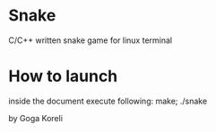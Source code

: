 # Snake
C/C++ written snake game for linux terminal

# How to launch
inside the document execute following: make; ./snake

by Goga Koreli
